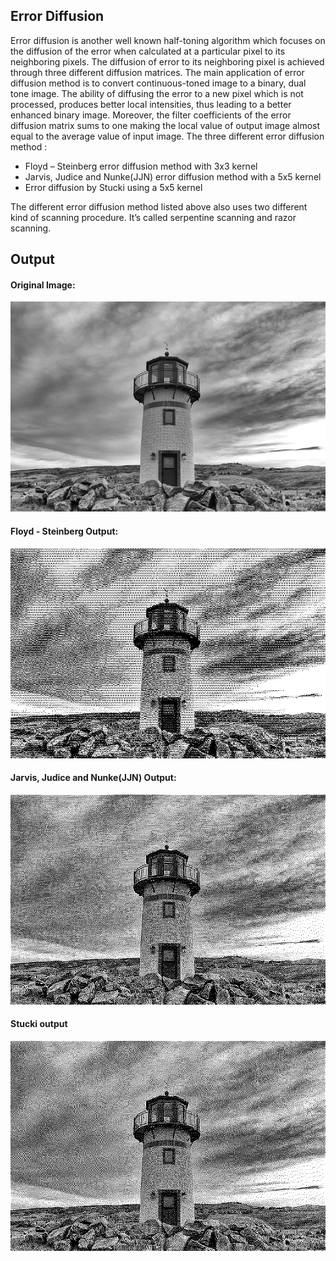 ## Error Diffusion 


Error diffusion is another well known half-toning algorithm which focuses on the diffusion of
the error when calculated at a particular pixel to its neighboring pixels. The diffusion of error
to its neighboring pixel is achieved through three different diffusion matrices. The main
application of error diffusion method is to convert continuous-toned image to a binary, dual
tone image. The ability of diffusing the error to a new pixel which is not processed, produces
better local intensities, thus leading to a better enhanced binary image. Moreover, the filter
coefficients of the error diffusion matrix sums to one making the local value of output image
almost equal to the average value of input image.
The three different error diffusion method :
 - Floyd – Steinberg error diffusion method with 3x3 kernel
 - Jarvis, Judice and Nunke(JJN) error diffusion method with a 5x5 kernel
 - Error diffusion by Stucki using a 5x5 kernel

The different error diffusion method listed above also uses two different kind of scanning
procedure. It’s called serpentine scanning and razor scanning.

## Output 

#### Original Image:

![Original](images/test_image.png "Original")

#### Floyd - Steinberg Output: 

![Sobel](images/fs.png "Sobel")

#### Jarvis, Judice and Nunke(JJN) Output: 

![Canny](images/jjn.png "Canny")

#### Stucki output 

![I2](images/stucki.png "I2")


